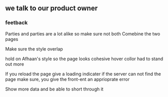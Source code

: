 ## we talk to our product owner

### feetback 

Parties and parties are a lot alike so make sure not both 
Comebine the two pages 

Make sure the style overlap 

hold on Afhaan's style so the page looks cohesive 
hover collor had to stand out more 

If you reload the page give a loading indicater 
if the server can not find the page make sure, you give the front-ent an apprioprate error 


Show more data and be able to short through it 
